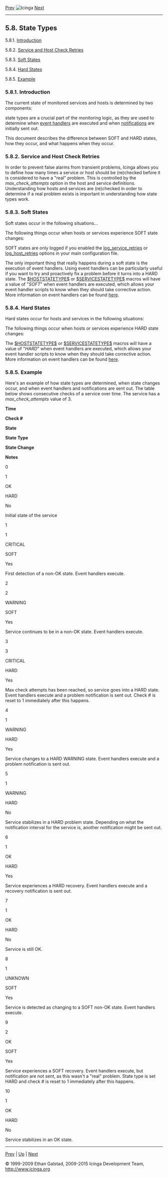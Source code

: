 [Prev](passivechecks.md) ![Icinga](../images/logofullsize.png "Icinga") [Next](timeperiods.md)

* * * * *

5.8. State Types
----------------

5.8.1. [Introduction](statetypes.md#introduction)

5.8.2. [Service and Host Check Retries](statetypes.md#checkretries)

5.8.3. [Soft States](statetypes.md#softstates)

5.8.4. [Hard States](statetypes.md#hardstates)

5.8.5. [Example](statetypes.md#example)

### 5.8.1. Introduction

The current state of monitored services and hosts is determined by two
components:



state types are a crucial part of the monitoring logic, as they are used
to determine when [event
handlers](eventhandlers.md "7.3. Event Handlers") are executed and
when [notifications](notifications.md "5.11. Notifications") are
initially sent out.

This document describes the difference between SOFT and HARD states, how
they occur, and what happens when they occur.

### 5.8.2. Service and Host Check Retries

In order to prevent false alarms from transient problems, Icinga allows
you to define how many times a service or host should be (re)checked
before it is considered to have a "real" problem. This is controlled by
the *max\_check\_attempts* option in the host and service definitions.
Understanding how hosts and services are (re)checked in order to
determine if a real problem exists is important in understanding how
state types work.

### 5.8.3. Soft States

Soft states occur in the following situations...



The following things occur when hosts or services experience SOFT state
changes:



SOFT states are only logged if you enabled the
[log\_service\_retries](configmain.md#configmain-log_service_retries)
or [log\_host\_retries](configmain.md#configmain-log_host_retries)
options in your main configuration file.

The only important thing that really happens during a soft state is the
execution of event handlers. Using event handlers can be particularly
useful if you want to try and proactively fix a problem before it turns
into a HARD state. The
[\$HOSTSTATETYPE\$](macrolist.md#macrolist-hoststatetype) or
[\$SERVICESTATETYPE\$](macrolist.md#macrolist-servicestatetype) macros
will have a value of "*SOFT*" when event handlers are executed, which
allows your event handler scripts to know when they should take
corrective action. More information on event handlers can be found
[here](eventhandlers.md "7.3. Event Handlers").

### 5.8.4. Hard States

Hard states occur for hosts and services in the following situations:






The following things occur when hosts or services experience HARD state
changes:




The [\$HOSTSTATETYPE\$](macrolist.md#macrolist-hoststatetype) or
[\$SERVICESTATETYPE\$](macrolist.md#macrolist-servicestatetype) macros
will have a value of "*HARD*" when event handlers are executed, which
allows your event handler scripts to know when they should take
corrective action. More information on event handlers can be found
[here](eventhandlers.md "7.3. Event Handlers").

### 5.8.5. Example

Here's an example of how state types are determined, when state changes
occur, and when event handlers and notifications are sent out. The table
below shows consecutive checks of a service over time. The service has a
*max\_check\_attempts* value of 3.

**Time**

**Check \#**

**State**

**State Type**

**State Change**

**Notes**

0

1

OK

HARD

No

Initial state of the service

1

1

CRITICAL

SOFT

Yes

First detection of a non-OK state. Event handlers execute.

2

2

WARNING

SOFT

Yes

Service continues to be in a non-OK state. Event handlers execute.

3

3

CRITICAL

HARD

Yes

Max check attempts has been reached, so service goes into a HARD state.
Event handlers execute and a problem notification is sent out. Check \#
is reset to 1 immediately after this happens.

4

1

WARNING

HARD

Yes

Service changes to a HARD WARNING state. Event handlers execute and a
problem notification is sent out.

5

1

WARNING

HARD

No

Service stabilizes in a HARD problem state. Depending on what the
notification interval for the service is, another notification might be
sent out.

6

1

OK

HARD

Yes

Service experiences a HARD recovery. Event handlers execute and a
recovery notification is sent out.

7

1

OK

HARD

No

Service is still OK.

8

1

UNKNOWN

SOFT

Yes

Service is detected as changing to a SOFT non-OK state. Event handlers
execute.

9

2

OK

SOFT

Yes

Service experiences a SOFT recovery. Event handlers execute, but
notification are not sent, as this wasn't a "real" problem. State type
is set HARD and check \# is reset to 1 immediately after this happens.

10

1

OK

HARD

No

Service stabilizes in an OK state.

* * * * *

[Prev](passivechecks.md) | [Up](ch05.md) | [Next](timeperiods.md)






© 1999-2009 Ethan Galstad, 2009-2015 Icinga Development Team,
http://www.icinga.org
